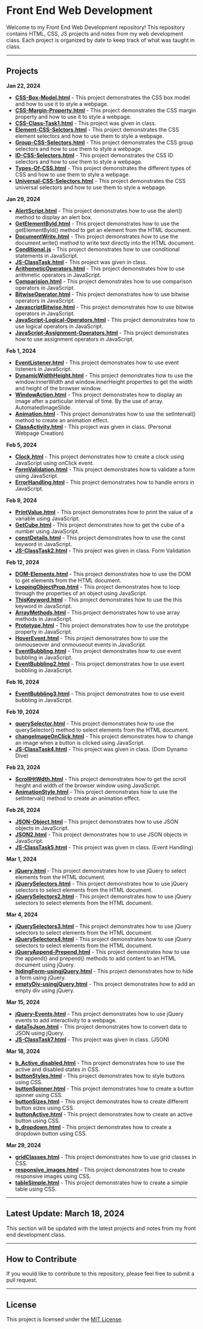 # Front End Web Development

Welcome to my Front End Web Development repository! This repository contains HTML, CSS, JS projects and notes from my web development class. Each project is organized by date to keep track of what was taught in class.

---

## Projects

**Jan 22, 2024**
- **[CSS-Box-Model.html](CSS-Box-Model.html)** - This project demonstrates the CSS box model and how to use it to style a webpage.
- **[CSS-Margin-Property.html](CSS-Margin-Property.html)** - This project demonstrates the CSS margin property and how to use it to style a webpage.
- **[CSS-Class-Task1.html](CSS-Class-Task1.html)** - This project was given in class.
- **[Element-CSS-Selctors.html](Element-CSS-Selctors.html)** - This project demonstrates the CSS element selectors and how to use them to style a webpage.
- **[Group-CSS-Selectors.html](Group-CSS-Selectors.html)** - This project demonstrates the CSS group selectors and how to use them to style a webpage.
- **[ID-CSS-Selectors.html](ID-CSS-Selectors.html)** - This project demonstrates the CSS ID selectors and how to use them to style a webpage.
- **[Types-Of-CSS.html](Types-Of-CSS.html)** - This project demonstrates the different types of CSS and how to use them to style a webpage.
- **[Universal-CSS-Selectors.html](Universal-CSS-Selectors.html)** - This project demonstrates the CSS universal selectors and how to use them to style a webpage.

**Jan 29, 2024**
- **[AlertScript.html](AlertScript.html)** - This project demonstrates how to use the alert() method to display an alert box.
- **[GetElementById.html](GetElementById.html)** - This project demonstrates how to use the getElementById() method to get an element from the HTML document.
- **[DocumentWrite.html](DocumentWrite.html)** - This project demonstrates how to use the document.write() method to write text directly into the HTML document.
- **[Conditional.js](Conditional.js)** - This project demonstrates how to use conditional statements in JavaScript.
- **[JS-ClassTask.html](JS-ClassTask.html)** - This project was given in class.
- **[ArithemeticOperators.html](ArithemeticOperators.html)** - This project demonstrates how to use arithmetic operators in JavaScript.
- **[Comparision.html](Comparision.html)** - This project demonstrates how to use comparison operators in JavaScript.
- **[BitwiseOperator.html](BitwiseOperator.html)** - This project demonstrates how to use bitwise operators in JavaScript.
- **[JavascriptBitwise.html](JavascriptBitwise.html)** - This project demonstrates how to use bitwise operators in JavaScript.
- **[JavaScript-Logical-Operators.html](JavaScript-Logical-Operators.html)** - This project demonstrates how to use logical operators in JavaScript.
- **[JavaScript-Assignment-Operators.html](JavaScript-Assignment-Operators.html)** - This project demonstrates how to use assignment operators in JavaScript.

**Feb 1, 2024**
- **[EventListener.html](EventListener.html)** - This project demonstrates how to use event listeners in JavaScript.
- **[DynamicWidthHeight.html](DynamicWidthHeight.html)** - This project demonstrates how to use the window.innerWidth and window.innerHeight properties to get the width and height of the browser window.
- **[WindowAction.html](WindowAction.html)** - This project demonstrates how to display an image after a particular interval of time. By the use of array. AutomatedImageSlide.
- **[Animation.html](Animation.html)** - This project demonstrates how to use the setInterval() method to create an animation effect.
- **[ClassActivity.html](ClassActivity.html)** - This project was given in class. (Personal Webpage Creation)

**Feb 5, 2024**
- **[Clock.html](Clock.html)** - This project demonstrates how to create a clock using JavaScript using onClick event.
- **[FormValidation.html](FormValidation.html)** - This project demonstrates how to validate a form using JavaScript.
- **[ErrorHandling.html](ErrorHandling.html)** - This project demonstrates how to handle errors in JavaScript.

**Feb 9, 2024**
- **[PrintValue.html](PrintValue.html)** - This project demonstrates how to print the value of a variable using JavaScript.
- **[GetCube.html](GetCube.html)** - This project demonstrates how to get the cube of a number using JavaScript.
- **[constDetails.html](constDetails.html)** - This project demonstrates how to use the const keyword in JavaScript.
- **[JS-ClassTask2.html](JS-ClassTask2.html)** - This project was given in class. Form Validation

**Feb 12, 2024**
- **[DOM-Elements.html](DOM-Elements.html)** - This project demonstrates how to use the DOM to get elements from the HTML document.
- **[LoopingObjectProp.html](LoopingObjectProp.html)** - This project demonstrates how to loop through the properties of an object using JavaScript.
- **[ThisKeyword.html](ThisKeyword.html)** - This project demonstrates how to use the this keyword in JavaScript.
- **[ArrayMethods.html](ArrayMethods.html)** - This project demonstrates how to use array methods in JavaScript.
- **[Prototype.html](Prototype.html)** - This project demonstrates how to use the prototype property in JavaScript.
- **[HoverEvent.html](HoverEvent.html)** - This project demonstrates how to use the onmouseover and onmouseout events in JavaScript.
- **[EventBubbling.html](EventBubbling.html)** - This project demonstrates how to use event bubbling in JavaScript.
- **[EventBubbling2.html](EventBubbling2.html)** - This project demonstrates how to use event bubbling in JavaScript.

**Feb 16, 2024**
- **[EventBubbling3.html](EventBubbling3.html)** - This project demonstrates how to use event bubbling in JavaScript.

**Feb 19, 2024**
- **[querySelector.html](querySelector.html)** - This project demonstrates how to use the querySelector() method to select elements from the HTML document.
- **[changeImageOnClick.html](changeImageOnClick.html)** - This project demonstrates how to change an image when a button is clicked using JavaScript.
- **[JS-ClassTask4.html](JS-ClassTask4.html)** - This project was given in class. (Dom Dynamo Dive)

**Feb 23, 2024**
- **[ScrollHtWdth.html](ScrollHtWdth.html)** - This project demonstrates how to get the scroll height and width of the browser window using JavaScript.
- **[AnimationStyle.html](AnimationStyle.html)** - This project demonstrates how to use the setInterval() method to create an animation effect.

**Feb 26, 2024**
- **[JSON-Object.html](JSON-Object.html)** - This project demonstrates how to use JSON objects in JavaScript.
- **[JSON2.html](JSON2.html)** - This project demonstrates how to use JSON objects in JavaScript.
- **[JS-ClassTask5.html](JS-ClassTask5.html)** - This project was given in class. (Event Handling)

**Mar 1, 2024**
- **[jQuery.html](jQuery.html)** - This project demonstrates how to use jQuery to select elements from the HTML document.
- **[jQuerySelectors.html](jQuerySelectors.html)** - This project demonstrates how to use jQuery selectors to select elements from the HTML document.
- **[jQuerySelectors2.html](jQuerySelectors2.html)** - This project demonstrates how to use jQuery selectors to select elements from the HTML document.


**Mar 4, 2024**
- **[jQuerySelectors3.html](jQuerySelectors3.html)** - This project demonstrates how to use jQuery selectors to select elements from the HTML document.
- **[jQuerySelectors4.html](jQuerySelectors4.html)** - This project demonstrates how to use jQuery selectors to select elements from the HTML document.
- **[jQueryAppend-Prepend.html](jQueryAppend-Prepend.html)** - This project demonstrates how to use the append() and prepend() methods to add content to an HTML document using jQuery.
- **[hidingForm-usingjQuery.html](hidingForm-usingjQuery.html)** - This project demonstrates how to hide a form using jQuery.
- **[emptyDiv-usingjQuery.html](emptyDiv-usingjQuery.html)** - This project demonstrates how to add an empty div using jQuery.

**Mar 15, 2024**
- **[jQuery-Events.html](jQuery-Events.html)** - This project demonstrates how to use jQuery events to add interactivity to a webpage.
- **[dataToJson.html](dataToJson.html)** - This project demonstrates how to convert data to JSON using jQuery.
- **[JS-ClassTask7.html](JS-ClassTask7.html)** - This project was given in class. (JSON)

**Mar 18, 2024**
- **[b_Active_disabled.html](b_Active_disabled.html)** - This project demonstrates how to use the active and disabled states in CSS.
- **[buttonStyles.html](buttonStyles.html)** - This project demonstrates how to style buttons using CSS.
- **[buttonSpinner.html](buttonSpinner.html)** - This project demonstrates how to create a button spinner using CSS.
- **[buttonSizes.html](buttonSizes.html)** - This project demonstrates how to create different button sizes using CSS.
- **[buttonActive.html](buttonActive.html)** - This project demonstrates how to create an active button using CSS.
- **[b_dropdown.html](b_dropdown.html)** - This project demonstrates how to create a dropdown button using CSS.

**Mar 29, 2024**
- **[gridClasses.html](gridClasses.html)** - This project demonstrates how to use grid classes in CSS.
- **[responsive_images.html](responsive_images.html)** - This project demonstrates how to create responsive images using CSS.
- **[tableSimple.html](tableSimple.html)** - This project demonstrates how to create a simple table using CSS.

---

## Latest Update: March 18, 2024
This section will be updated with the latest projects and notes from my front end development class.

---

## How to Contribute
If you would like to contribute to this repository, please feel free to submit a pull request.

---

## License
This project is licensed under the [MIT License](LICENSE).

